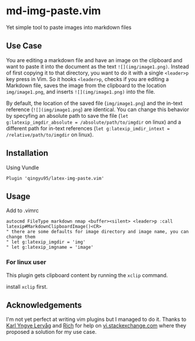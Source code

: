 # md-img-paste.vim
Yet simple tool to paste images into markdown files

## Use Case
You are editing a markdown file and have an image on the clipboard and want to paste it into the document as the text `![](img/image1.png)`. Instead of first copying it to that directory, you want to do it with a single `<leader>p` key press in Vim. So it hooks `<leader>p`, checks if you are editing a Markdown file, saves the image from the clipboard to the location  `img/image1.png`, and inserts `![](img/image1.png)` into the file.

By default, the location of the saved file (`img/image1.png`) and the in-text reference (`![](img/image1.png`) are identical. You can change this behavior by specyfing an absolute path to save the file (`let g:latexip_imgdir_absolute = /absolute/path/to/imgdir` on linux) and a different path for in-text references (`let g:latexip_imdir_intext = /relative/path/to/imgdir` on linux). 

## Installation

Using Vundle
```
Plugin 'qingyu95/latex-img-paste.vim'
```

## Usage
Add to .vimrc
```
autocmd FileType markdown nmap <buffer><silent> <leader>p :call latexip#MarkdownClipboardImage()<CR>
" there are some defaults for image directory and image name, you can change them
" let g:latexip_imgdir = 'img'
" let g:latexip_imgname = 'image'
```

### For linux user
This plugin gets clipboard content by running the `xclip` command.

install `xclip` first.

## Acknowledgements
I'm not yet perfect at writing vim plugins but I managed to do it. Thanks to [Karl Yngve Lervåg](https://vi.stackexchange.com/users/21/karl-yngve-lerv%C3%A5g) and [Rich](https://vi.stackexchange.com/users/343/rich) for help on [vi.stackexchange.com](https://vi.stackexchange.com/questions/14114/paste-link-to-image-in-clipboard-when-editing-markdown) where they proposed a solution for my use case.

